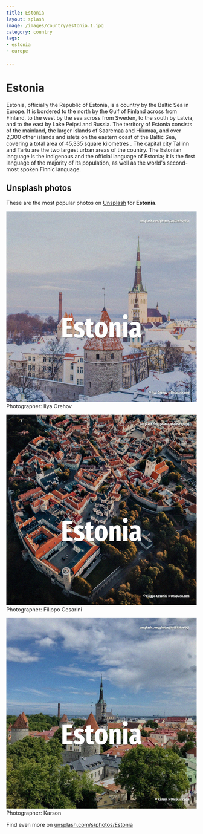 ```yaml
---
title: Estonia
layout: splash
image: /images/country/estonia.1.jpg
category: country
tags:
- estonia
- europe

---
```

# Estonia

Estonia, officially the Republic of Estonia, is a country by the Baltic Sea in Europe. It is bordered to the north by the Gulf of Finland across from Finland, to the west by the sea  across from Sweden, to the south by Latvia, and to the east by Lake Peipsi and Russia. The territory of Estonia consists of the mainland, the larger islands of Saaremaa and Hiiumaa, and  over 2,300 other islands and islets on the eastern coast of the Baltic Sea, covering a total area  of 45,335 square kilometres . The capital city Tallinn and Tartu are the two largest urban areas of the country. The Estonian language is the indigenous and the official language of Estonia; it is the first  language of the majority of its population, as well as the world's second-most spoken Finnic  language. 

 
## Unsplash photos
These are the most popular photos on [Unsplash](https://unsplash.com) for **Estonia**.
 
![Estonia](/images/country/estonia.1.jpg)
Photographer:  Ilya Orehov
 
![Estonia](/images/country/estonia.2.jpg)
Photographer:  Filippo Cesarini
 
![Estonia](/images/country/estonia.3.jpg)
Photographer:  Karson
 
Find even more on [unsplash.com/s/photos/Estonia](https://unsplash.com/s/photos/Estonia)
 
